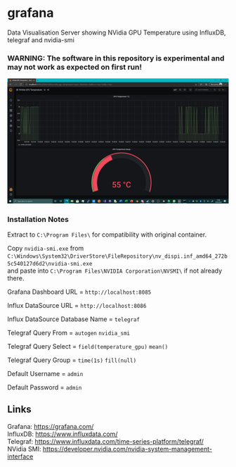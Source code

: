 # grafana
Data Visualisation Server showing NVidia GPU Temperature using InfluxDB, telegraf and nvidia-smi

### WARNING: The software in this repository is experimental and may not work as expected on first run!

![Grafana](https://github.com/TheMindVirus/grafana/blob/main/Grafana.png)

### Installation Notes

Extract to `C:\Program Files\` for compatibility with original container.

Copy `nvidia-smi.exe` from `C:\Windows\System32\DriverStore\FileRepository\nv_dispi.inf_amd64_272b5c540127d6d2\nvidia-smi.exe` \
and paste into `C:\Program Files\NVIDIA Corporation\NVSMI\` if not already there.

Grafana Dashboard URL = `http://localhost:8085`

Influx DataSource URL = `http://localhost:8086`

Influx DataSource Database Name = `telegraf`

Telegraf Query From = `autogen` `nvidia_smi`

Telegraf Query Select = `field(temperature_gpu)` `mean()`

Telegraf Query Group = `time(1s)` `fill(null)`


Default Username = `admin`

Default Password = `admin`

## Links
Grafana: https://grafana.com/ \
InfluxDB: https://www.influxdata.com/ \
Telegraf: https://www.influxdata.com/time-series-platform/telegraf/ \
NVidia SMI: https://developer.nvidia.com/nvidia-system-management-interface
